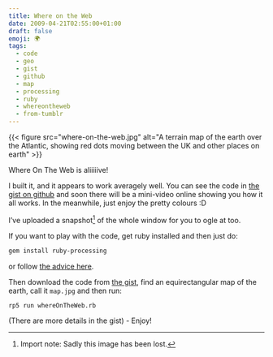 ```yaml
---
title: Where on the Web
date: 2009-04-21T02:55:00+01:00
draft: false
emoji: 🌍
tags:
  - code
  - geo
  - gist
  - github
  - map
  - processing
  - ruby
  - whereontheweb
  - from-tumblr
---
```

{{< figure src="where-on-the-web.jpg" alt="A terrain map of the earth over the Atlantic, showing red dots moving between the UK and other places on earth" >}}

Where On The Web is aliiiiive!

I built it, and it appears to work averagely well. You can see the code in [the gist on github](https://gist.github.com/jphastings/98878) and soon there will be a mini-video online showing you how it all works. In the meanwhile, just enjoy the pretty colours :D

I’ve uploaded a snapshot[^1] of the whole window for you to ogle at too.

If you want to play with the code, get ruby installed and then just do:

```sh
gem install ruby-processing
```

or follow [the advice here](https://github.com/jashkenas/ruby-processing/wiki/getting-started).

Then download the code from [the gist](https://gist.github.com/98878), find an equirectangular map of the earth, call it `map.jpg` and then run:

```sh
rp5 run whereOnTheWeb.rb
```

(There are more details in the gist) - Enjoy!

[^1]: Import note: Sadly this image has been lost.
